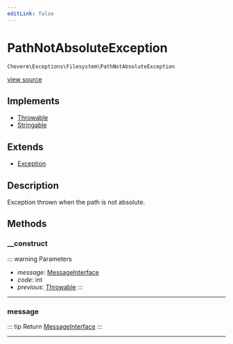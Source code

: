 ```yaml
---
editLink: false
---
```


# PathNotAbsoluteException

`Chevere\Exceptions\Filesystem\PathNotAbsoluteException`

[view source](https://github.com/chevere/chevere/blob/main/src/Chevere/Exceptions/Filesystem/PathNotAbsoluteException.php)

## Implements

- [Throwable](https://www.php.net/manual/class.throwable)
- [Stringable](https://www.php.net/manual/class.stringable)

## Extends

- [Exception](../Core/Exception.md)

## Description

Exception thrown when the path is not absolute.

## Methods

### __construct

::: warning Parameters
- *message*: [MessageInterface](../../Interfaces/Message/MessageInterface.md)
- *code*: int
- *previous*: [Throwable](https://www.php.net/manual/class.throwable)
:::

---

### message

::: tip Return
[MessageInterface](../../Interfaces/Message/MessageInterface.md)
:::

---
